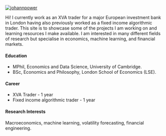 

[![johannpower](https://img.shields.io/badge/senli1073-github-blue?logo=github)](https://github.com/senli1073)

Hi! I currently work as an XVA trader for a major European investment bank in London having also previously worked as a fixed income algorithmic trader. This site is to showcase some of the projects I am working on and learning resources I make available. I am interested in many different fields of research but specialise in economics, machine learning, and financial markets.

#### Education
- MPhil, Economics and Data Science, University of Cambridge.
- BSc, Economics and Philosophy, London School of Economics (LSE).


#### Career
- XVA Trader - 1 year
- Fixed income algorithmic trader - 1 year


#### Research Interests
Macroeconomics, machine learning, volatility forecasting, financial engineering. 

